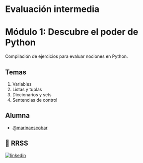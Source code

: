# Evaluación intermedia 
# Módulo 1: Descubre el poder de Python

Compilación de ejercicios para evaluar nociones en Python. 

## Temas

1. Variables
2. Listas y tuplas
3. Diccionarios y sets
4. Sentencias de control


## Alumna

- [@marinaescobar](https://www.github.com/marinaescobar)


## 🔗 RRSS
[![linkedin](https://img.shields.io/badge/linkedin-0A66C2?style=for-the-badge&logo=linkedin&logoColor=white)](https://www.linkedin.com/in/marinaescobarperez/)
